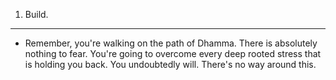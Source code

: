 1. Build.

---

- Remember, you're walking on the path of Dhamma. There is absolutely nothing to fear. You're going to overcome every deep rooted stress that is holding you back. You undoubtedly will. There's no way around this.